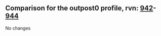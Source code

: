 ## Comparison for the outpost0 profile, rvn: [942](https://github.com/PRO100KatYT/FortniteProfileRevisions/tree/main/profiles/outpost0/942%20outpost0.json)-[944](https://github.com/PRO100KatYT/FortniteProfileRevisions/tree/main/profiles/outpost0/944%20outpost0.json)

No changes
